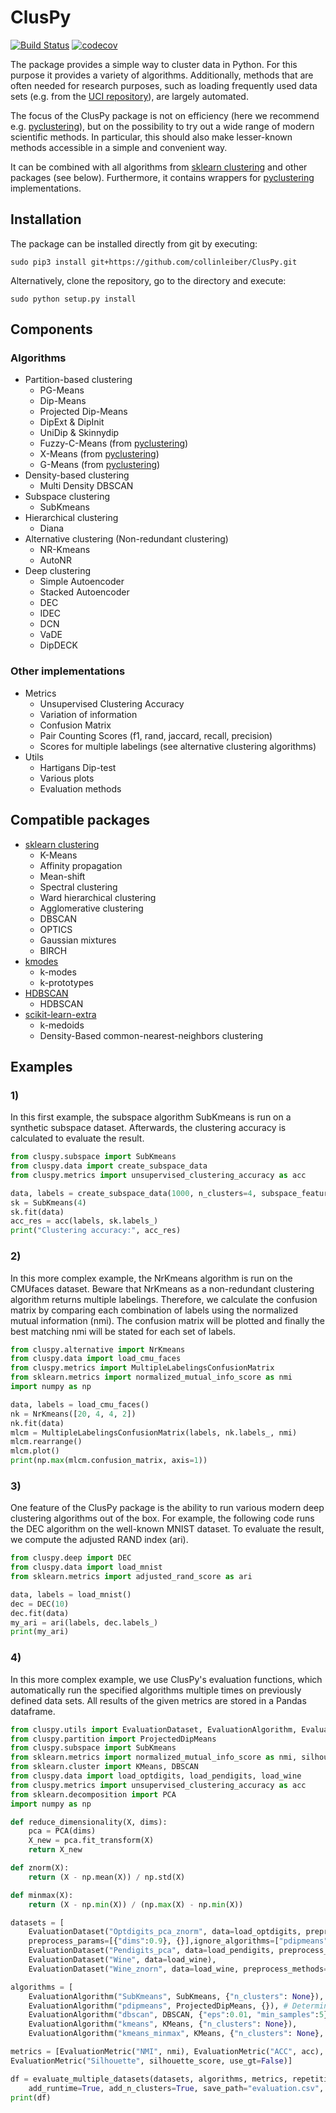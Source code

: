 # ClusPy

[![Build Status](https://app.travis-ci.com/collinleiber/ClusPy.svg?branch=master)](https://app.travis-ci.com/collinleiber/ClusPy)
[![codecov](https://codecov.io/github/collinleiber/ClusPy/branch/master/graphs/badge.svg)](https://codecov.io/github/collinleiber/ClusPy) 

The package provides a simple way to cluster data in Python.
For this purpose it provides a variety of algorithms. 
Additionally, methods that are often needed for research purposes, such as loading frequently used data sets 
(e.g. from the [UCI repository](https://archive.ics.uci.edu/ml/index.php)), are largely automated. 

The focus of the ClusPy package is not on efficiency (here we recommend e.g. [pyclustering](https://pyclustering.github.io/)), 
but on the possibility to try out a wide range of modern scientific methods.
In particular, this should also make lesser-known methods accessible in a simple and convenient way.

It can be combined with all algorithms from [sklearn clustering](https://scikit-learn.org/stable/modules/clustering.html) 
and other packages (see below).
Furthermore, it contains wrappers for [pyclustering](https://pyclustering.github.io/) implementations.

## Installation
The package can be installed directly from git by executing:

`sudo pip3 install git+https://github.com/collinleiber/ClusPy.git`

Alternatively, clone the repository, go to the directory and execute:

`sudo python setup.py install`

## Components

### Algorithms

- Partition-based clustering
    - PG-Means
    - Dip-Means
    - Projected Dip-Means
    - DipExt & DipInit
    - UniDip & Skinnydip
    - Fuzzy-C-Means (from [pyclustering](https://pyclustering.github.io/docs/0.10.0/html/de/df0/namespacepyclustering_1_1cluster_1_1fcm.html))
    - X-Means (from [pyclustering](https://pyclustering.github.io/docs/0.10.0/html/d2/d8b/namespacepyclustering_1_1cluster_1_1xmeans.html))
    - G-Means (from [pyclustering](https://pyclustering.github.io/docs/0.10.0/html/dc/d86/namespacepyclustering_1_1cluster_1_1gmeans.html))
- Density-based clustering
    - Multi Density DBSCAN
- Subspace clustering
    - SubKmeans
- Hierarchical clustering
    - Diana
- Alternative clustering (Non-redundant clustering)
    - NR-Kmeans
    - AutoNR
- Deep clustering
    - Simple Autoencoder
    - Stacked Autoencoder
    - DEC
    - IDEC
    - DCN
    - VaDE
    - DipDECK
    
### Other implementations

- Metrics
    - Unsupervised Clustering Accuracy
    - Variation of information
    - Confusion Matrix
    - Pair Counting Scores (f1, rand, jaccard, recall, precision)
    - Scores for multiple labelings (see alternative clustering algorithms)
- Utils
    - Hartigans Dip-test
    - Various plots
    - Evaluation methods
    
## Compatible packages

- [sklearn clustering](https://scikit-learn.org/stable/modules/clustering.html) 
    - K-Means
    - Affinity propagation
    - Mean-shift
    - Spectral clustering
    - Ward hierarchical clustering
    - Agglomerative clustering
    - DBSCAN
    - OPTICS
    - Gaussian mixtures
	- BIRCH
- [kmodes](https://github.com/nicodv/kmodes)
    - k-modes
    - k-prototypes 
- [HDBSCAN](https://hdbscan.readthedocs.io/en/latest/how_hdbscan_works.html)
    - HDBSCAN
- [scikit-learn-extra](https://scikit-learn-extra.readthedocs.io/en/latest/index.html)
    - k-medoids
    - Density-Based common-nearest-neighbors clustering

## Examples

### 1)

In this first example, the subspace algorithm SubKmeans is run on a synthetic subspace dataset.
Afterwards, the clustering accuracy is calculated to evaluate the result.

```python
from cluspy.subspace import SubKmeans
from cluspy.data import create_subspace_data
from cluspy.metrics import unsupervised_clustering_accuracy as acc

data, labels = create_subspace_data(1000, n_clusters=4, subspace_features=[2,5])
sk = SubKmeans(4)
sk.fit(data)
acc_res = acc(labels, sk.labels_)
print("Clustering accuracy:", acc_res)
```

### 2)

In this more complex example, the NrKmeans algorithm is run on the CMUfaces dataset.
Beware that NrKmeans as a non-redundant clustering algorithm returns multiple labelings.
Therefore, we calculate the confusion matrix by comparing each combination of labels using the normalized mutual information (nmi).
The confusion matrix will be plotted and finally the best matching nmi will be stated for each set of labels.

```python
from cluspy.alternative import NrKmeans
from cluspy.data import load_cmu_faces
from cluspy.metrics import MultipleLabelingsConfusionMatrix
from sklearn.metrics import normalized_mutual_info_score as nmi
import numpy as np

data, labels = load_cmu_faces()
nk = NrKmeans([20, 4, 4, 2])
nk.fit(data)
mlcm = MultipleLabelingsConfusionMatrix(labels, nk.labels_, nmi)
mlcm.rearrange()
mlcm.plot()
print(np.max(mlcm.confusion_matrix, axis=1))
```

### 3)

One feature of the ClusPy package is the ability to run various modern deep clustering algorithms out of the box. 
For example, the following code runs the DEC algorithm on the well-known MNIST dataset. 
To evaluate the result, we compute the adjusted RAND index (ari).

```python
from cluspy.deep import DEC
from cluspy.data import load_mnist
from sklearn.metrics import adjusted_rand_score as ari

data, labels = load_mnist()
dec = DEC(10)
dec.fit(data)
my_ari = ari(labels, dec.labels_)
print(my_ari)
```

### 4)

In this more complex example, we use ClusPy's evaluation functions, 
which automatically run the specified algorithms multiple times on previously defined data sets.
All results of the given metrics are stored in a Pandas dataframe.

```python
from cluspy.utils import EvaluationDataset, EvaluationAlgorithm, EvaluationMetric, evaluate_multiple_datasets
from cluspy.partition import ProjectedDipMeans
from cluspy.subspace import SubKmeans
from sklearn.metrics import normalized_mutual_info_score as nmi, silhouette_score 
from sklearn.cluster import KMeans, DBSCAN
from cluspy.data import load_optdigits, load_pendigits, load_wine
from cluspy.metrics import unsupervised_clustering_accuracy as acc
from sklearn.decomposition import PCA
import numpy as np

def reduce_dimensionality(X, dims):
    pca = PCA(dims)
    X_new = pca.fit_transform(X)
    return X_new

def znorm(X):
    return (X - np.mean(X)) / np.std(X)

def minmax(X):
    return (X - np.min(X)) / (np.max(X) - np.min(X))

datasets = [
    EvaluationDataset("Optdigits_pca_znorm", data=load_optdigits, preprocess_methods=[reduce_dimensionality, znorm], 
    preprocess_params=[{"dims":0.9}, {}],ignore_algorithms=["pdipmeans"]),
    EvaluationDataset("Pendigits_pca", data=load_pendigits, preprocess_methods=reduce_dimensionality, preprocess_params={"dims":0.9}),
    EvaluationDataset("Wine", data=load_wine),
    EvaluationDataset("Wine_znorn", data=load_wine, preprocess_methods=znorm)]

algorithms = [
    EvaluationAlgorithm("SubKmeans", SubKmeans, {"n_clusters": None}),
    EvaluationAlgorithm("pdipmeans", ProjectedDipMeans, {}), # Determines n_clusters automatically
    EvaluationAlgorithm("dbscan", DBSCAN, {"eps":0.01, "min_samples":5}, preprocess_methods=minmax, deterministic=True),
    EvaluationAlgorithm("kmeans", KMeans, {"n_clusters": None}),
    EvaluationAlgorithm("kmeans_minmax", KMeans, {"n_clusters": None}, preprocess_methods=minmax)]

metrics = [EvaluationMetric("NMI", nmi), EvaluationMetric("ACC", acc), 
EvaluationMetric("Silhouette", silhouette_score, use_gt=False)]

df = evaluate_multiple_datasets(datasets, algorithms, metrics, repetitions=5, add_average=True, add_std=True, 
    add_runtime=True, add_n_clusters=True, save_path="evaluation.csv", save_intermediate_results=False)
print(df)
```
